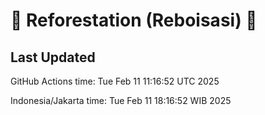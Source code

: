 
# 🌳 Reforestation (Reboisasi) 🌲

## Last Updated

GitHub Actions time: Tue Feb 11 11:16:52 UTC 2025

Indonesia/Jakarta time: Tue Feb 11 18:16:52 WIB 2025
